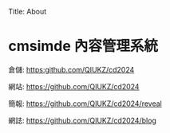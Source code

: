 Title: About

# cmsimde 內容管理系統

倉儲: <a href="https:github.com/QIUKZ/cd2024">https:github.com/QIUKZ/cd2024</a>

網站: <a href="https://github.com/QIUKZ/cd2024">https://github.com/QIUKZ/cd2024</a>

簡報: <a href="https://github.com/QIUKZ/cd2024/reveal">https://github.com/QIUKZ/cd2024/reveal</a>

網誌: <a href="https://github.com/QIUKZ/cd2024/blog">https://github.com/QIUKZ/cd2024/blog</a>








